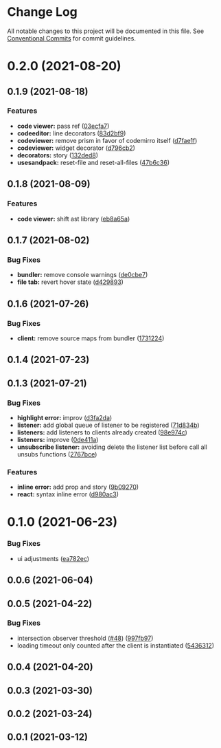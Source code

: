 # Change Log

All notable changes to this project will be documented in this file.
See [Conventional Commits](https://conventionalcommits.org) for commit guidelines.

# 0.2.0 (2021-08-20)



## 0.1.9 (2021-08-18)


### Features

* **code viewer:** pass ref ([03ecfa7](https://github.com/codesandbox/sandpack/commit/03ecfa7d48dfceb408bb8fd51e550d5b013cfcb0))
* **codeeditor:** line decorators ([83d2bf9](https://github.com/codesandbox/sandpack/commit/83d2bf9cf42135b7cd83b74accc180177a0a13dc))
* **codeviewer:** remove prism in favor of codemirro itself ([d7fae1f](https://github.com/codesandbox/sandpack/commit/d7fae1f7adb88f62a2b3c27237eec579bf6373ce))
* **codeviewer:** widget decorator ([d796cb2](https://github.com/codesandbox/sandpack/commit/d796cb253190c06414a19c7b2edc06608ca84dd2))
* **decorators:** story ([132ded8](https://github.com/codesandbox/sandpack/commit/132ded8b9bd7010c54b68ce501c6735b35f22d4a))
* **usesandpack:** reset-file and reset-all-files ([47b6c36](https://github.com/codesandbox/sandpack/commit/47b6c369e24f9df47b9d80c1b6fe81159a9f43d1))



## 0.1.8 (2021-08-09)


### Features

* **code viewer:** shift ast library ([eb8a65a](https://github.com/codesandbox/sandpack/commit/eb8a65a838c78778cf754a7f84d1ba91413b607c))



## 0.1.7 (2021-08-02)


### Bug Fixes

* **bundler:** remove console warnings ([de0cbe7](https://github.com/codesandbox/sandpack/commit/de0cbe7d5f5525d34af2d85e84809d79efada213))
* **file tab:** revert hover state ([d429893](https://github.com/codesandbox/sandpack/commit/d429893d4eb8200d05039d9027561b88e3517505))



## 0.1.6 (2021-07-26)


### Bug Fixes

* **client:** remove source maps from bundler ([1731224](https://github.com/codesandbox/sandpack/commit/1731224aaaaae6b56aaa1c05f8daaed56ff1d0c6))



## 0.1.4 (2021-07-23)



## 0.1.3 (2021-07-21)


### Bug Fixes

* **highlight error:** improv ([d3fa2da](https://github.com/codesandbox/sandpack/commit/d3fa2da595115e6ce97c8bc9e128240dac374a1c))
* **listener:** add global queue of listener to be registered ([71d834b](https://github.com/codesandbox/sandpack/commit/71d834b45af04f3c53f77e2f2a766b70be7c63df))
* **listeners:** add listeners to clients already created ([98e974c](https://github.com/codesandbox/sandpack/commit/98e974c2bc2b2d272a298ff50dfbe06da5194f47))
* **listeners:** improve ([0de411a](https://github.com/codesandbox/sandpack/commit/0de411a3801c6286d020f4e1fdee31be7d171dbe))
* **unsubscribe listener:** avoiding delete the listener list before call all unsubs functions ([2767bce](https://github.com/codesandbox/sandpack/commit/2767bcef89a7dde8e7532792419e1be2d6622e37))


### Features

* **inline error:** add prop and story ([9b09270](https://github.com/codesandbox/sandpack/commit/9b09270a8107d428d231c2d90e968c37b7efcb4a))
* **react:** syntax inline error ([d980ac3](https://github.com/codesandbox/sandpack/commit/d980ac30077668c1d1de3034e507b03f35458a9e))



# 0.1.0 (2021-06-23)


### Bug Fixes

* ui adjustments ([ea782ec](https://github.com/codesandbox/sandpack/commit/ea782ecb6fb25d12772a485ea176ed8a20525f99))



## 0.0.6 (2021-06-04)



## 0.0.5 (2021-04-22)


### Bug Fixes

* intersection observer threshold ([#48](https://github.com/codesandbox/sandpack/issues/48)) ([997fb97](https://github.com/codesandbox/sandpack/commit/997fb97f891cb6782ea51ca1b9cba89b07f0baca))
* loading timeout only counted after the client is instantiated ([5436312](https://github.com/codesandbox/sandpack/commit/543631278fdcc178b2e8c77ac11355d7a4084f08))



## 0.0.4 (2021-04-20)



## 0.0.3 (2021-03-30)



## 0.0.2 (2021-03-24)



## 0.0.1 (2021-03-12)
